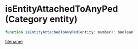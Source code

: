 # isEntityAttachedToAnyPed (Category entity)

```js
function isEntityAttachedToAnyPed(entity: number): boolean
```

[filename](isEntityAttachedToAnyPed_m.md ':include')